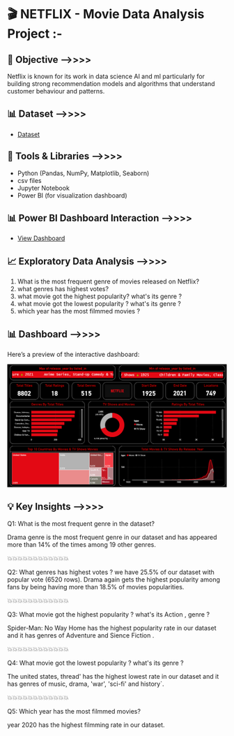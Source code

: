 # 🎬 NETFLIX - Movie Data Analysis Project  :-

## 📌 Objective  -->>>>

Netflix is known for its work in data science AI and ml particularly for building strong recommendation models and algorithms that understand customer behaviour and patterns.

## 📊 Dataset  -->>>>

- <a href="https://github.com/dimple-shah-au13/NETFLIX---Movie-Data-Analysis/blob/main/mymoviedb.csv">Dataset</a>

## 🔧 Tools & Libraries  -->>>>

- Python (Pandas, NumPy, Matplotlib, Seaborn)
- csv files
- Jupyter Notebook
- Power BI (for visualization dashboard)

## 📊 Power BI Dashboard Interaction -->>>>

- <a href="https://github.com/dimple-shah-au13/NETFLIX---Movie-Data-Analysis/blob/main/Netflix%20Dashboard.pbix">View Dashboard</a>

## 📈 Exploratory Data Analysis -->>>>

1. What is the most frequent genre of movies released on Netflix?
2. what genres has highest votes?
3. what movie got the highest popularity? what's its genre ?
4. what movie got the lowest popularity ? what's its genre ?
5. which year has the most filmmed movies ?


## 📊 Dashboard  -->>>>

Here’s a preview of the interactive dashboard:

![Dashboard Screenshot](Images/Netflix-Dashboard.png)

## 💡 Key Insights   -->>>>

Q1: What is the most frequent genre in the dataset?

Drama genre is the most frequent genre in our dataset and has appeared more than
14% of the times among 19 other genres.

💥💥💥💥💥💥💥💥💥💥💥💥

Q2: What genres has highest votes ?
 we have 25.5% of our dataset with popular vote (6520 rows). 
Drama again gets the highest popularity among fans by being having more than 18.5% of movies popularities.

💥💥💥💥💥💥💥💥💥💥💥💥

Q3: What movie got the highest popularity ? what's its Action , genre ?

Spider-Man: No Way Home has the highest popularity rate in our dataset and it has genres of Adventure and Sience Fiction .

💥💥💥💥💥💥💥💥💥💥💥💥

Q4: What movie got the lowest popularity ? what's its genre ?

The united states, thread' has the highest lowest rate in our dataset 
and it has genres of music, drama, 'war', 'sci-fi' and history`.

💥💥💥💥💥💥💥💥💥💥💥💥

Q5: Which year has the most filmmed movies?

year 2020 has the highest filmming rate in our dataset.


